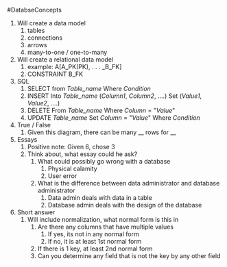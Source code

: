 #DatabseConcepts
1. Will create a data model
	1. tables
	2. connections
	3. arrows
	4. many-to-one / one-to-many
2. Will create a relational data model
	1. example: A[A_PK(PK), . . . _B_FK]
	2. CONSTRAINT B_FK
3. SQL
	1. SELECT from *Table_name* Where *Condition* 
	2. INSERT Into *Table_name* (*Column1*, *Column2*, ....) Set (*Value1*, *Value2*, ....)
	3. DELETE From *Table_name* Where *Column* = "*Value*"
	4. UPDATE *Table_name* Set *Column* = "*Value*" Where *Condition*
4. True / False
	1. Given this diagram, there can be many __ rows for __
5. Essays
	1. Positive note: Given 6, chose 3
	2. Think about, what essay could he ask?
		1. What could possibly go wrong with a database
			1. Physical calamity 
			2. User error
		2. What is the difference between data administrator and database administrator
			1. Data admin deals with data in a table
			2. Database admin deals with the design of the database
6. Short answer
	1. Will include normalization, what normal form is this in
		1. Are there any columns that have multiple values
			1. If yes, its not in any normal form
			2. If no, it is at least 1st normal form
		2. If there is 1 key, at least 2nd normal form
		3. Can you determine any field that is not the key by any other field 